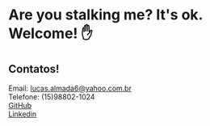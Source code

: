 # Are you stalking me? It's ok. Welcome! ✋

## Contatos!

Email: lucas.almada6@yahoo.com.br<br>
Telefone: (15)98802-1024<br>
[GitHub](https://github.com/0LucasAlmada0)<br>
[Linkedin](https://www.linkedin.com/in/lucasalmadadeandrade/)
